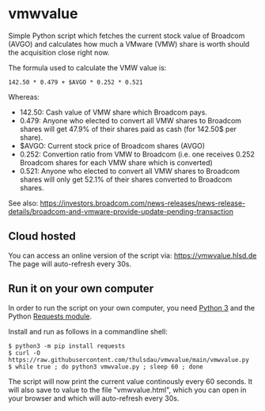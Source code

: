# vmwvalue
Simple Python script which fetches the current stock value of Broadcom (AVGO) and calculates how much a VMware (VMW) share is worth should the acquisition close right now.

The formula used to calculate the VMW value is:
```
142.50 * 0.479 + $AVGO * 0.252 * 0.521
```

Whereas:
- 142.50: Cash value of VMW share which Broadcom pays.
- 0.479: Anyone who elected to convert all VMW shares to Broadcom shares will get 47.9% of their shares paid as cash (for 142.50$ per share).
- $AVGO: Current stock price of Broadcom shares (AVGO)
- 0.252: Convertion ratio from VMW to Broadcom (i.e. one receives 0.252 Broadcom shares for each VMW share which is converted)
- 0.521: Anyone who elected to convert all VMW shares to Broadcom shares will only get 52.1% of their shares converted to Broadcom shares.

See also: https://investors.broadcom.com/news-releases/news-release-details/broadcom-and-vmware-provide-update-pending-transaction

## Cloud hosted
You can access an online version of the script via: https://vmwvalue.hlsd.de
The page will auto-refresh every 30s.

## Run it on your own computer
In order to run the script on your own computer, you need [Python 3](https://www.python.org) and the Python [Requests module](https://requests.readthedocs.io/en/latest/).

Install and run as follows in a commandline shell:
```
$ python3 -m pip install requests
$ curl -O https://raw.githubusercontent.com/thulsdau/vmwvalue/main/vmwvalue.py
$ while true ; do python3 vmwvalue.py ; sleep 60 ; done
```
The script will now print the current value continously every 60 seconds. It will also save to value to the file "vmwvalue.html", which you can open in your browser and which will auto-refresh every 30s.
